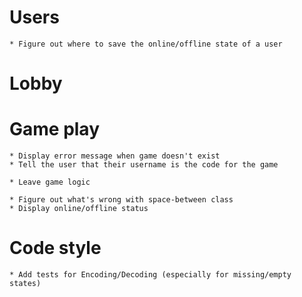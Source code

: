 # Users

    * Figure out where to save the online/offline state of a user

# Lobby

# Game play

    * Display error message when game doesn't exist
    * Tell the user that their username is the code for the game

    * Leave game logic

    * Figure out what's wrong with space-between class
    * Display online/offline status

# Code style

    * Add tests for Encoding/Decoding (especially for missing/empty states)
